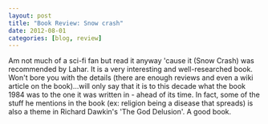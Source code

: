 ```yaml
---
layout: post
title: "Book Review: Snow crash"
date: 2012-08-01
categories: [blog, review]
---
```

Am not much of a sci-fi fan but read it anyway 'cause it (Snow Crash) was recommended by Lahar. It is a very interesting and well-researched book. Won't bore you with the details (there are enough reviews and even a wiki article on the book)...will only say that it is to this decade what the book 1984 was to the one it was written in - ahead of its time. In fact, some of the stuff he mentions in the book (ex: religion being a disease that spreads) is also a theme in Richard Dawkin's 'The God Delusion'. A good book.
